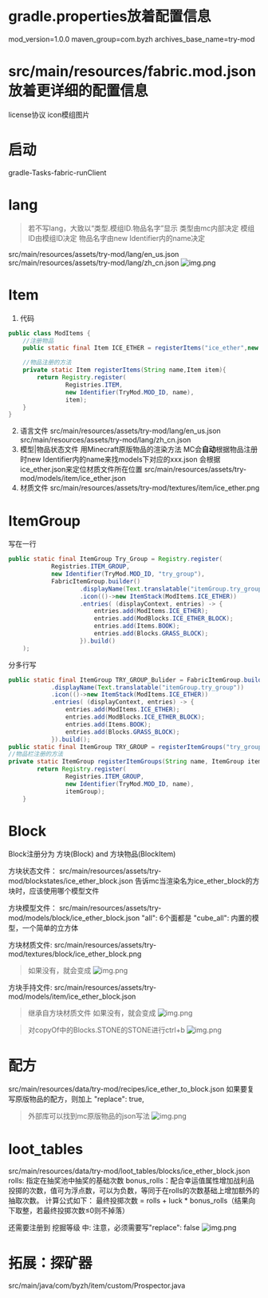 # gradle.properties放着配置信息
mod_version=1.0.0
maven_group=com.byzh
archives_base_name=try-mod

# src/main/resources/fabric.mod.json放着更详细的配置信息
license协议
icon模组图片

# 启动
gradle-Tasks-fabric-runClient

# lang
> 若不写lang，大致以“类型.模组ID.物品名字”显示
> 类型由mc内部决定
> 模组ID由模组ID决定
> 物品名字由new Identifier内的name决定

src/main/resources/assets/try-mod/lang/en_us.json
src/main/resources/assets/try-mod/lang/zh_cn.json
![img.png](pic/5325324.png)

# Item
1. 代码
```java
public class ModItems {
    //注册物品
    public static final Item ICE_ETHER = registerItems("ice_ether",new Item(new FabricItemSettings()));

    //物品注册的方法
    private static Item registerItems(String name,Item item){
        return Registry.register(
                Registries.ITEM,
                new Identifier(TryMod.MOD_ID, name),
                item);
    }
}
```
2. 语言文件
src/main/resources/assets/try-mod/lang/en_us.json
src/main/resources/assets/try-mod/lang/zh_cn.json
3. 模型|物品状态文件
用Minecraft原版物品的渲染方法
MC会**自动**根据物品注册时new Identifier内的name来找models下对应的xxx.json
会根据ice_ether.json来定位材质文件所在位置
src/main/resources/assets/try-mod/models/item/ice_ether.json
4. 材质文件
src/main/resources/assets/try-mod/textures/item/ice_ether.png
# ItemGroup
写在一行
```java
public static final ItemGroup Try_Group = Registry.register(
            Registries.ITEM_GROUP,
            new Identifier(TryMod.MOD_ID, "try_group"),
            FabricItemGroup.builder()
                    .displayName(Text.translatable("itemGroup.try_group"))
                    .icon(()->new ItemStack(ModItems.ICE_ETHER))
                    .entries( (displayContext, entries) -> {
                        entries.add(ModItems.ICE_ETHER);
                        entries.add(ModBlocks.ICE_ETHER_BLOCK);
                        entries.add(Items.BOOK);
                        entries.add(Blocks.GRASS_BLOCK);
                    }).build()
    );
```
分多行写
```java
public static final ItemGroup TRY_GROUP_Bulider = FabricItemGroup.builder()
            .displayName(Text.translatable("itemGroup.try_group"))
            .icon(()->new ItemStack(ModItems.ICE_ETHER))
            .entries( (displayContext, entries) -> {
                entries.add(ModItems.ICE_ETHER);
                entries.add(ModBlocks.ICE_ETHER_BLOCK);
                entries.add(Items.BOOK);
                entries.add(Blocks.GRASS_BLOCK);
            }).build();
public static final ItemGroup TRY_GROUP = registerItemGroups("try_group", TRY_GROUP_Bulider);
//物品栏注册的方法
private static ItemGroup registerItemGroups(String name, ItemGroup itemGroup){
        return Registry.register(
                Registries.ITEM_GROUP,
                new Identifier(TryMod.MOD_ID, name),
                itemGroup);
    }
```
# Block
Block注册分为 方块(Block) and 方块物品(BlockItem)

方块状态文件：
src/main/resources/assets/try-mod/blockstates/ice_ether_block.json
告诉mc当渲染名为ice_ether_block的方块时，应该使用哪个模型文件 

方块模型文件：
src/main/resources/assets/try-mod/models/block/ice_ether_block.json
"all": 6个面都是
"cube_all": 内置的模型，一个简单的立方体

方块材质文件:
src/main/resources/assets/try-mod/textures/block/ice_ether_block.png
> 如果没有，就会变成
> ![img.png](pic/123123123.png)

方块手持文件:
src/main/resources/assets/try-mod/models/item/ice_ether_block.json
> 继承自方块材质文件
> 如果没有，就会变成
> ![img.png](pic/img2.png)

> 对copyOf中的Blocks.STONE的STONE进行ctrl+b
> ![img.png](pic/img.png)
# 配方
src/main/resources/data/try-mod/recipes/ice_ether_to_block.json
如果要复写原版物品的配方，则加上 "replace": true,
> 外部库可以找到mc原版物品的json写法
> ![img.png](pic/9289924.png)

# loot_tables
src/main/resources/data/try-mod/loot_tables/blocks/ice_ether_block.json
rolls: 指定在抽奖池中抽奖的基础次数
bonus_rolls：配合幸运值属性增加战利品投掷的次数，值可为浮点数，可以为负数，等同于在rolls的次数基础上增加额外的抽取次数。
计算公式如下：
最终投掷次数 = rolls + luck * bonus_rolls（结果向下取整，若最终投掷次数≤0则不掉落）

还需要注册到 挖掘等级 中:
注意，必须需要写"replace": false
![img.png](pic/21312312.png)

# 拓展：探矿器
src/main/java/com/byzh/item/custom/Prospector.java